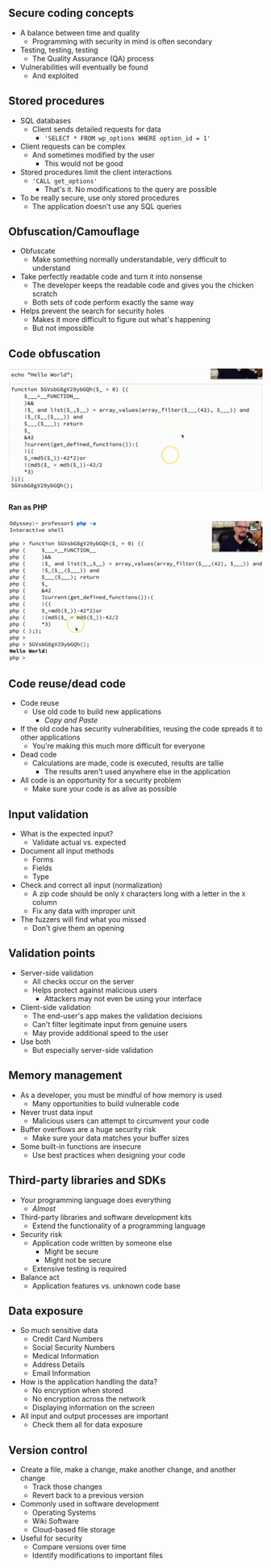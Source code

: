 ## Secure coding concepts
- A balance between time and quality
	- Programming with security in mind is often secondary
- Testing, testing, testing
	- The Quality Assurance (QA) process
- Vulnerabilities will eventually be found
	- And exploited

## Stored procedures
- SQL databases
	- Client sends detailed requests for data
		- `'SELECT * FROM wp_options WHERE option_id = 1'`
- Client requests can be complex
	- And sometimes modified by the user
		- This would not be good
- Stored procedures limit the client interactions
	- `'CALL get_options'`
		- That's it. No modifications to the query are possible
- To be really secure, use only stored procedures
	- The application doesn't use any SQL queries

## Obfuscation/Camouflage
- Obfuscate
	- Make something normally understandable, very difficult to understand
- Take perfectly readable code and turn it into nonsense
	- The developer keeps the readable code and gives you the chicken scratch
	- Both sets of code perform exactly the same way
- Helps prevent the search for security holes
	- Makes it more difficult to figure out what's happening
	- But not impossible

## Code obfuscation

![](Images/Pasted%20image%2020240417192634.png)
#### Ran as PHP
![](Images/Pasted%20image%2020240417192711.png)
## Code reuse/dead code
- Code reuse
	- Use old code to build new applications
		- *Copy and Paste*
- If the old code has security vulnerabilities, reusing the code spreads it to other applications
	- You're making this much more difficult for everyone
- Dead code
	- Calculations are made, code is executed, results are tallie
		- The results aren't used anywhere else in the application
- All code is an opportunity for a security problem
	- Make sure your code is as alive as possible

## Input validation
- What is the expected input?
	- Validate actual vs. expected
- Document all input methods
	- Forms
	- Fields
	- Type
- Check and correct all input (normalization)
	- A zip code should be only `X` characters long with a letter in the `X` column
	- Fix any data with improper unit
- The fuzzers will find what you missed
	- Don't give them an opening

## Validation points
- Server-side validation
	- All checks occur on the server
	- Helps protect against malicious users
		- Attackers may not even be using your interface
- Client-side validation
	- The end-user's app makes the validation decisions
	- Can't filter legitimate input from genuine users
	- May provide additional speed to the user
- Use both
	- But especially server-side validation

## Memory management
- As a developer, you must be mindful of how memory is used
	- Many opportunities to build vulnerable code
- Never trust data input
	- Malicious users can attempt to circumvent your code
- Buffer overflows are a huge security risk
	- Make sure your data matches your buffer sizes
- Some built-in functions are insecure
	- Use best practices when designing your code

## Third-party libraries and SDKs
- Your programming language does everything
	- *Almost*
- Third-party libraries and software development kits
	- Extend the functionality of a programming language
- Security risk
	- Application code written by someone else
		- Might be secure
		- Might not be secure
	- Extensive testing is required
- Balance act
	- Application features vs. unknown code base

## Data exposure
- So much sensitive data
	- Credit Card Numbers
	- Social Security Numbers
	- Medical Information
	- Address Details
	- Email Information
- How is the application handling the data?
	- No encryption when stored
	- No encryption across the network
	- Displaying information on the screen
- All input and output processes are important
	- Check them all for data exposure

## Version control
- Create a file, make a change, make another change, and another change
	- Track those changes
	- Revert back to a previous version
- Commonly used in software development
	- Operating Systems
	- Wiki Software
	- Cloud-based file storage
- Useful for security
	- Compare versions over time
	- Identify modifications to important files

